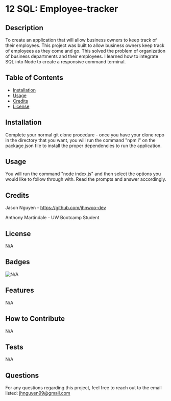 # 12 SQL: Employee-tracker

## Description

To create an application that will allow business owners to keep track of their employees.
This project was built to allow business owners keep track of employees as they come and go.
This solved the problem of organization of business departments and their employees.
I learned how to integrate SQL into Node to create a responsive command terminal.

## Table of Contents

-   [Installation](#installation)
-   [Usage](#usage)
-   [Credits](#credits)
-   [License](#license)

## Installation

Complete your normal git clone procedure - once you have your clone repo in the directory that you want, you will run the command "npm i" on the package.json file to install the proper dependencies to run the application.

## Usage

You will run the command "node index.js" and then select the options you would like to follow through with. Read the prompts and answer accordingly.

## Credits

Jason Nguyen - https://github.com/jhnwoo-dev

Anthony Martindale - UW Bootcamp Student

## License

N/A

## Badges

![N/A](https://img.shields.io/badge/none-%20-blue)

## Features

N/A

## How to Contribute

N/A

## Tests

N/A

## Questions

For any questions regarding this project, feel free to reach out to the email listed:
jhnguyen99@gmail.com

